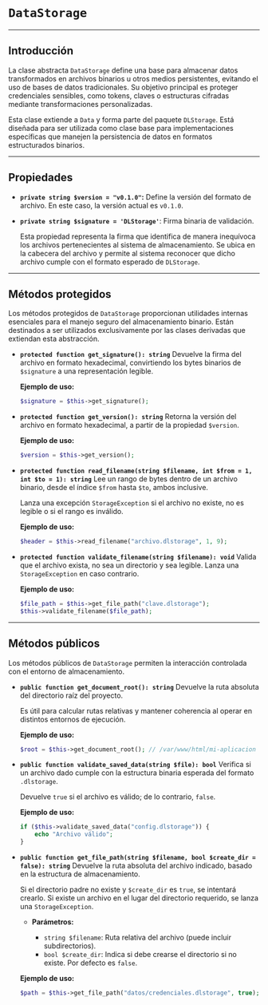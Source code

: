 # `DataStorage`

---

## Introducción

La clase abstracta `DataStorage` define una base para almacenar datos transformados en archivos binarios u otros medios persistentes, evitando el uso de bases de datos tradicionales. Su objetivo principal es proteger credenciales sensibles, como tokens, claves o estructuras cifradas mediante transformaciones personalizadas.

Esta clase extiende a `Data` y forma parte del paquete `DLStorage`. Está diseñada para ser utilizada como clase base para implementaciones específicas que manejen la persistencia de datos en formatos estructurados binarios.

---

## Propiedades

* **`private string $version = "v0.1.0"`:** Define la versión del formato de archivo. En este caso, la versión actual es `v0.1.0`.

* **`private string $signature = 'DLStorage'`**: Firma binaria de validación.

  Esta propiedad representa la firma que identifica de manera inequívoca los archivos pertenecientes al sistema de almacenamiento. Se ubica en la cabecera del archivo y permite al sistema reconocer que dicho archivo cumple con el formato esperado de `DLStorage`.

---

## Métodos protegidos

Los métodos protegidos de `DataStorage` proporcionan utilidades internas esenciales para el manejo seguro del almacenamiento binario. Están destinados a ser utilizados exclusivamente por las clases derivadas que extiendan esta abstracción.

* **`protected function get_signature(): string`**
  Devuelve la firma del archivo en formato hexadecimal, convirtiendo los bytes binarios de `$signature` a una representación legible.

  **Ejemplo de uso:**

  ```php
  $signature = $this->get_signature();
  ```

* **`protected function get_version(): string`**
  Retorna la versión del archivo en formato hexadecimal, a partir de la propiedad `$version`.

  **Ejemplo de uso:**

  ```php
  $version = $this->get_version();
  ```

* **`protected function read_filename(string $filename, int $from = 1, int $to = 1): string`**
  Lee un rango de bytes dentro de un archivo binario, desde el índice `$from` hasta `$to`, ambos inclusive.

  Lanza una excepción `StorageException` si el archivo no existe, no es legible o si el rango es inválido.

  **Ejemplo de uso:**

  ```php
  $header = $this->read_filename("archivo.dlstorage", 1, 9);
  ```

* **`protected function validate_filename(string $filename): void`**
  Valida que el archivo exista, no sea un directorio y sea legible. Lanza una `StorageException` en caso contrario.

  **Ejemplo de uso:**

  ```php
  $file_path = $this->get_file_path("clave.dlstorage");
  $this->validate_filename($file_path);
  ```

---

## Métodos públicos

Los métodos públicos de `DataStorage` permiten la interacción controlada con el entorno de almacenamiento.

* **`public function get_document_root(): string`**
  Devuelve la ruta absoluta del directorio raíz del proyecto.

  Es útil para calcular rutas relativas y mantener coherencia al operar en distintos entornos de ejecución.

  **Ejemplo de uso:**

  ```php
  $root = $this->get_document_root(); // /var/www/html/mi-aplicacion
  ```

* **`public function validate_saved_data(string $file): bool`**
  Verifica si un archivo dado cumple con la estructura binaria esperada del formato `.dlstorage`.

  Devuelve `true` si el archivo es válido; de lo contrario, `false`.

  **Ejemplo de uso:**

  ```php
  if ($this->validate_saved_data("config.dlstorage")) {
      echo "Archivo válido";
  }
  ```

* **`public function get_file_path(string $filename, bool $create_dir = false): string`**
  Devuelve la ruta absoluta del archivo indicado, basado en la estructura de almacenamiento.

  Si el directorio padre no existe y `$create_dir` es `true`, se intentará crearlo. Si existe un archivo en el lugar del directorio requerido, se lanza una `StorageException`.

  * **Parámetros:**

    * `string $filename`: Ruta relativa del archivo (puede incluir subdirectorios).
    * `bool $create_dir`: Indica si debe crearse el directorio si no existe. Por defecto es `false`.

  **Ejemplo de uso:**

  ```php
  $path = $this->get_file_path("datos/credenciales.dlstorage", true);
  ```
